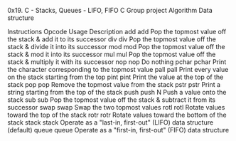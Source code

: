0x19. C - Stacks, Queues - LIFO, FIFO
C
Group project
Algorithm
Data structure


Instructions
Opcode	Usage	Description
add	add	Pop the topmost value off the stack & add it to its successor
div	div	Pop the topmost value off the stack & divide it into its successor
mod	mod	Pop the topmost value off the stack & mod it into its successor
mul	mul	Pop the topmost value off the stack & multiply it with its successor
nop	nop	Do nothing
pchar	pchar	Print the character corresponding to the topmost value
pall	pall	Print every value on the stack starting from the top
pint	pint	Print the value at the top of the stack
pop	pop	Remove the topmost value from the stack
pstr	pstr	Print a string starting from the top of the stack
push	push N	Push a value onto the stack
sub	sub	Pop the topmost value off the stack & subtract it from its successor
swap	swap	Swap the two topmost values
rotl	rotl	Rotate values toward the top of the stack
rotr	rotr	Rotate values toward the bottom of the stack
stack	stack	Operate as a "last-in, first-out" (LIFO) data structure (default)
queue	queue	Operate as a "first-in, first-out" (FIFO) data structure